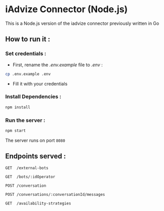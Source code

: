 # iAdvize Connector (Node.js)

This is a Node.js version of the iadvize connector previously written in Go

## How to run it :

### Set credentials :

* First, rename the _.env.example_ file to _.env_ : 

```bash
cp .env.example .env
```

* Fill it with your credentials

### Install Dependencies :

```bash
npm install
```

### Run the server :

```bash
npm start
```

The server runs on port `8080`

## Endpoints served : 

```
GET  /external-bots

GET  /bots/:idOperator

POST /conversation

POST /conversations/:conversationId/messages

GET  /availability-strategies
```
